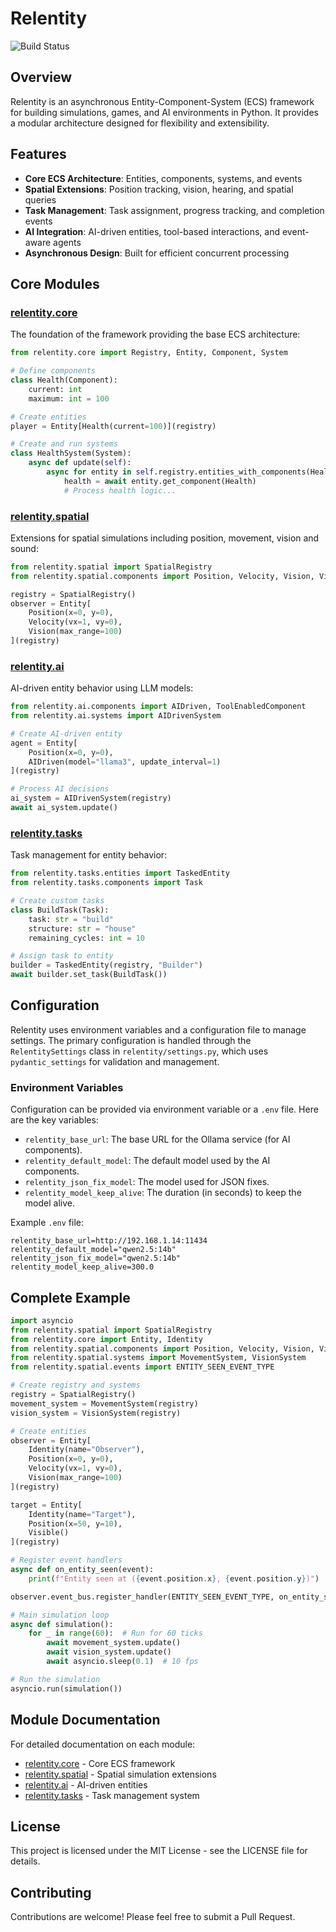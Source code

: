 # Relentity

![Build Status](https://github.com/relative-world/relentity/actions/workflows/multivariant-tests.yml/badge.svg)

## Overview

Relentity is an asynchronous Entity-Component-System (ECS) framework for building simulations, games, and AI environments in Python. It provides a modular architecture designed for flexibility and extensibility.

## Features

- **Core ECS Architecture**: Entities, components, systems, and events
- **Spatial Extensions**: Position tracking, vision, hearing, and spatial queries
- **Task Management**: Task assignment, progress tracking, and completion events
- **AI Integration**: AI-driven entities, tool-based interactions, and event-aware agents
- **Asynchronous Design**: Built for efficient concurrent processing

## Core Modules

### [relentity.core](relentity/core/README.md)

The foundation of the framework providing the base ECS architecture:

```python
from relentity.core import Registry, Entity, Component, System

# Define components
class Health(Component):
    current: int
    maximum: int = 100

# Create entities
player = Entity[Health(current=100)](registry)

# Create and run systems
class HealthSystem(System):
    async def update(self):
        async for entity in self.registry.entities_with_components(Health):
            health = await entity.get_component(Health)
            # Process health logic...
```

### [relentity.spatial](relentity/spatial/README.md)

Extensions for spatial simulations including position, movement, vision and sound:

```python
from relentity.spatial import SpatialRegistry
from relentity.spatial.components import Position, Velocity, Vision, Visible

registry = SpatialRegistry()
observer = Entity[
    Position(x=0, y=0),
    Velocity(vx=1, vy=0),
    Vision(max_range=100)
](registry)
```

### [relentity.ai](relentity/ai/README.md)

AI-driven entity behavior using LLM models:

```python
from relentity.ai.components import AIDriven, ToolEnabledComponent
from relentity.ai.systems import AIDrivenSystem

# Create AI-driven entity
agent = Entity[
    Position(x=0, y=0),
    AIDriven(model="llama3", update_interval=1)
](registry)

# Process AI decisions
ai_system = AIDrivenSystem(registry)
await ai_system.update()
```

### [relentity.tasks](relentity/tasks/README.md)

Task management for entity behavior:

```python
from relentity.tasks.entities import TaskedEntity
from relentity.tasks.components import Task

# Create custom tasks
class BuildTask(Task):
    task: str = "build"
    structure: str = "house"
    remaining_cycles: int = 10

# Assign task to entity
builder = TaskedEntity(registry, "Builder")
await builder.set_task(BuildTask())
```

## Configuration

Relentity uses environment variables and a configuration file to manage settings. The primary configuration is handled through the `RelentitySettings` class in `relentity/settings.py`, which uses `pydantic_settings` for validation and management.

### Environment Variables

Configuration can be provided via environment variable or a `.env` file. Here are the key variables:

- `relentity_base_url`: The base URL for the Ollama service (for AI components).
- `relentity_default_model`: The default model used by the AI components.
- `relentity_json_fix_model`: The model used for JSON fixes.
- `relentity_model_keep_alive`: The duration (in seconds) to keep the model alive.

Example `.env` file:
```dotenv
relentity_base_url=http://192.168.1.14:11434
relentity_default_model="qwen2.5:14b"
relentity_json_fix_model="qwen2.5:14b"
relentity_model_keep_alive=300.0
```

## Complete Example

```python
import asyncio
from relentity.spatial import SpatialRegistry
from relentity.core import Entity, Identity
from relentity.spatial.components import Position, Velocity, Vision, Visible
from relentity.spatial.systems import MovementSystem, VisionSystem
from relentity.spatial.events import ENTITY_SEEN_EVENT_TYPE

# Create registry and systems
registry = SpatialRegistry()
movement_system = MovementSystem(registry)
vision_system = VisionSystem(registry)

# Create entities
observer = Entity[
    Identity(name="Observer"),
    Position(x=0, y=0),
    Velocity(vx=1, vy=0),
    Vision(max_range=100)
](registry)

target = Entity[
    Identity(name="Target"),
    Position(x=50, y=10),
    Visible()
](registry)

# Register event handlers
async def on_entity_seen(event):
    print(f"Entity seen at ({event.position.x}, {event.position.y})")

observer.event_bus.register_handler(ENTITY_SEEN_EVENT_TYPE, on_entity_seen)

# Main simulation loop
async def simulation():
    for _ in range(60):  # Run for 60 ticks
        await movement_system.update()
        await vision_system.update()
        await asyncio.sleep(0.1)  # 10 fps

# Run the simulation
asyncio.run(simulation())
```

## Module Documentation

For detailed documentation on each module:

- [relentity.core](relentity/core/README.md) - Core ECS framework
- [relentity.spatial](relentity/spatial/README.md) - Spatial simulation extensions
- [relentity.ai](relentity/ai/README.md) - AI-driven entities
- [relentity.tasks](relentity/tasks/README.md) - Task management system

## License

This project is licensed under the MIT License - see the LICENSE file for details.

## Contributing

Contributions are welcome! Please feel free to submit a Pull Request.
